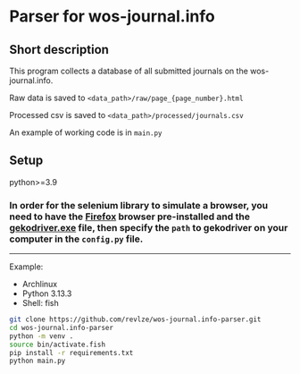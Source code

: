 # Parser for wos-journal.info

Short description
-----------------

This program collects a database of all submitted journals on the wos-journal.info.

Raw data is saved to `<data_path>/raw/page_{page_number}.html`

Processed csv is saved to `<data_path>/processed/journals.csv`

An example of working code is in `main.py`


## Setup

python>=3.9

### In order for the selenium library to simulate a browser, you need to have the [Firefox]((https://www.mozilla.org/en-US/firefox/new/)) browser pre-installed and the [gekodriver.exe]((https://github.com/mozilla/geckodriver/releases)) file, then specify the `path` to gekodriver on your computer in the `config.py` file.
----

Example:
- Archlinux
- Python 3.13.3
- Shell: fish
```bash
git clone https://github.com/revlze/wos-journal.info-parser.git
cd wos-journal.info-parser
python -m venv .
source bin/activate.fish
pip install -r requirements.txt
python main.py
```